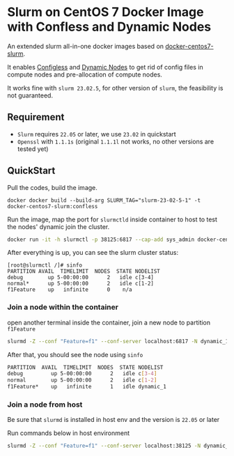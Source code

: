 # Slurm on CentOS 7 Docker Image with Confless and Dynamic Nodes

An extended slurm all-in-one docker images based on [docker-centos7-slurm](https://github.com/giovtorres/docker-centos7-slurm).

It enables [Configless](https://slurm.schedmd.com/configless_slurm.html) and [Dynamic Nodes](https://slurm.schedmd.com/dynamic_nodes.html) to get rid of config files in compute nodes and pre-allocation of compute nodes.

It works fine with `slurm 23.02.5`, for other version of `slurm`, the feasibility is not guaranteed. 
## Requirement

* `Slurm` requires `22.05` or later, we use `23.02` in quickstart
* `Openssl` with `1.1.1s` (original `1.1.1l` not works, no other versions are tested yet)

## QuickStart


Pull the codes, build the image.

```shell
docker docker build --build-arg SLURM_TAG="slurm-23-02-5-1" -t  docker-centos7-slurm:confless
```

Run the image, map the port for `slurmctld` inside container to host to test the nodes' dynamic join the cluster.

```bash
docker run -it -h slurmctl -p 38125:6817 --cap-add sys_admin docker-centos7-slurm:confless
```

After everything is up, you can see the slurm cluster status:

```shell
[root@slurmctl /]# sinfo
PARTITION AVAIL  TIMELIMIT  NODES  STATE NODELIST
debug        up 5-00:00:00      2   idle c[3-4]
normal*      up 5-00:00:00      2   idle c[1-2]
f1Feature    up   infinite      0    n/a
```

### Join a node within the container
open another terminal inside the container, join a new node to partition `f1Feature`

```bash
slurmd -Z --conf "Feature=f1" --conf-server localhost:6817 -N dynamic_1
```

After that, you should see the node using `sinfo`

```bash
PARTITION  AVAIL  TIMELIMIT  NODES  STATE NODELIST
debug         up 5-00:00:00      2   idle c[3-4]
normal        up 5-00:00:00      2   idle c[1-2]
f1Feature*    up   infinite      1   idle dynamic_1
```

### Join a node from host

Be sure that `slurmd` is installed in host env and the version is `22.05` or later

Run commands below in host environment

```bash
slurmd -Z --conf "Feature=f1" --conf-server localhost:38125 -N dynamic_1 -Dvvvv
```